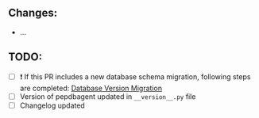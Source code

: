 ## Changes:
- ...


## TODO:
- [ ] ❗ If this PR includes a new database schema migration, following steps are completed: [Database Version Migration](https://pep.databio.org/pephub/developer/pepdbagent/database_version_migration/)
- [ ] Version of pepdbagent updated in `__version__.py` file
- [ ] Changelog updated